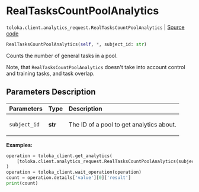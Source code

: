 # RealTasksCountPoolAnalytics
`toloka.client.analytics_request.RealTasksCountPoolAnalytics` | [Source code](https://github.com/Toloka/toloka-kit/blob/v1.2.1/src/client/analytics_request.py#L68)

```python
RealTasksCountPoolAnalytics(self, *, subject_id: str)
```

Counts the number of general tasks in a pool.


Note, that `RealTasksCountPoolAnalytics` doesn't take into account control and training tasks, and task overlap.

## Parameters Description

| Parameters | Type | Description |
| :----------| :----| :-----------|
`subject_id`|**str**|<p>The ID of a pool to get analytics about.</p>

**Examples:**


```python
operation = toloka_client.get_analytics(
    [toloka.client.analytics_request.RealTasksCountPoolAnalytics(subject_id='1084779')]
)
operation = toloka_client.wait_operation(operation)
count = operation.details['value'][0]['result']
print(count)
```
